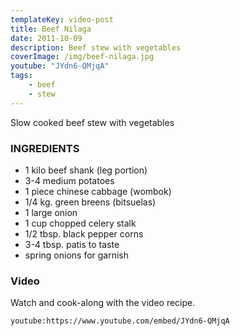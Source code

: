 ```yaml
---
templateKey: video-post
title: Beef Nilaga
date: 2011-10-09
description: Beef stew with vegetables
coverImage: /img/beef-nilaga.jpg
youtube: "JYdn6-QMjqA"
tags:
    - beef
    - stew
---
```


Slow cooked beef stew with vegetables

### INGREDIENTS
* 1 kilo beef shank (leg portion)
* 3-4 medium potatoes
* 1 piece chinese cabbage (wombok)
* 1/4 kg. green breens (bitsuelas)
* 1 large onion
* 1 cup chopped celery stalk
* 1/2 tbsp. black pepper corns
* 3-4 tbsp. patis to taste
* spring onions for garnish

### Video
Watch and cook-along with the video recipe.

`youtube:https://www.youtube.com/embed/JYdn6-QMjqA`

